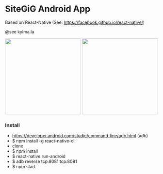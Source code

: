 # SiteGiG Android App

Based on React-Native (See: https://facebook.github.io/react-native/)

@see kylma.la

<img src="https://github.com/miigwall/SiteGiG-Android-App/blob/master/img/screenshot2.png?raw=true" style="width: 250px;" />
<img src="https://github.com/miigwall/SiteGiG-Android-App/blob/master/img/screenshot1.png?raw=true" style="width: 250px;" />

### Install
- https://developer.android.com/studio/command-line/adb.html (adb)
- $ npm install -g react-native-cli
- clone
- $ npm install
- $ react-native run-android
- $ adb reverse tcp:8081 tcp:8081
- $ npm start
